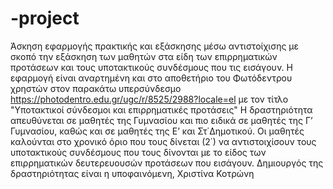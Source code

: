 # -project
Άσκηση εφαρμογής πρακτικής και εξάσκησης μέσω αντιστοίχισης με σκοπό την εξάσκηση των μαθητών στα είδη των επιρρηματικών προτάσεων και τους υποτακτικούς συνδέσμους που τις εισάγουν.
Η εφαρμογή είναι αναρτημένη και στο αποθετήριο του Φωτόδεντρου χρηστών στον παρακάτω υπερσύνδεσμο https://photodentro.edu.gr/ugc/r/8525/2988?locale=el με τον τίτλο "Υποτακτικοί σύνδεσμοι και επιρρηματικές προτάσεις"
Η δραστηριότητα απευθύνεται σε μαθητές της Γυμνασίου και πιο ειδικά σε μαθητές της Γ’ Γυμνασίου, καθώς και σε μαθητές της Ε’ και Στ΄Δημοτικού. Οι μαθητές καλούνται στο χρονικό όριο που τους δίνεται (2΄) να αντιστοιχίσουν τους υποτακτικούς συνδέσμους που τους δίνονται με το είδος των επιρρηματικών δευτερευουσών προτάσεων που εισάγουν.
Δημιουργός της δραστηριότητας είναι η υποφαινόμενη, Χριστίνα Κοτρώνη

